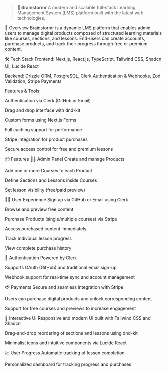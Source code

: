 > **🧠 Brainstormr**
A modern and scalable full-stack Learning Management System (LMS) platform built with the latest web technologies.

🚀 Overview
Brainstormr is a dynamic LMS platform that enables admin users to manage digital products composed of structured learning materials like courses, sections, and lessons. End-users can create accounts, purchase products, and track their progress through free or premium content.

🛠 Tech Stack
Frontend: Next.js, React.js, TypeScript, Tailwind CSS, Shadcn UI, Lucide React

Backend: Drizzle ORM, PostgreSQL, Clerk Authentication & Webhooks, Zod Validation, Stripe Payments

Features & Tools:

Authentication via Clerk (GitHub or Email)

Drag and drop interface with dnd-kit

Custom forms using Next.js Forms

Full caching support for performance

Stripe integration for product purchases

Secure access control for free and premium lessons

📦 Features
🧑‍💼 Admin Panel
Create and manage Products

Add one or more Courses to each Product

Define Sections and Lessons inside Courses

Set lesson visibility (free/paid preview)

🙋‍♂️ User Experience
Sign up via GitHub or Email using Clerk

Browse and preview free content

Purchase Products (single/multiple courses) via Stripe

Access purchased content immediately

Track individual lesson progress

View complete purchase history

🔐 Authentication
Powered by Clerk

Supports OAuth (GitHub) and traditional email sign-up

Webhook support for real-time sync and account management

💳 Payments
Secure and seamless integration with Stripe

Users can purchase digital products and unlock corresponding content

Support for free courses and previews to increase engagement

🧩 Interactive UI
Responsive and modern UI built with Tailwind CSS and Shadcn

Drag-and-drop reordering of sections and lessons using dnd-kit

Minimalist icons and intuitive components via Lucide React

📈 User Progress
Automatic tracking of lesson completion

Personalized dashboard for tracking progress and purchases
